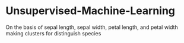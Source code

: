# Unsupervised-Machine-Learning
On the basis of sepal length, sepal width, petal length, and petal width making clusters for distinguish species
